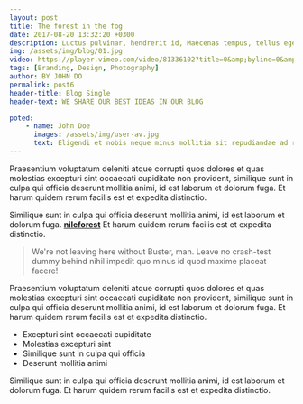 ```yaml
---
layout: post
title: The forest in the fog
date: 2017-08-20 13:32:20 +0300
description: Luctus pulvinar, hendrerit id, Maecenas tempus, tellus eget lorem. Maecenas nec odio et is ante.
img: /assets/img/blog/01.jpg
video: https://player.vimeo.com/video/81336102?title=0&amp;byline=0&amp;portrait=0&amp;color=ffffff
tags: [Branding, Design, Photography]
author: BY JOHN DO
permalink: post6
header-title: Blog Single
header-text: WE SHARE OUR BEST IDEAS IN OUR BLOG

poted: 
    - name: John Doe
      images: /assets/img/user-av.jpg
      text: Eligendi et nobis neque minus mollitia sit repudiandae ad repellendus recusandae alias fugit accusantium laboriosam nisi reiciendis deleniti tenetur molestiae maxime id quaerat consequatur fugiat aliquam laborum nam aliquid. Consectetur, perferendis?
---
```

Praesentium voluptatum deleniti atque corrupti quos dolores et quas molestias excepturi sint occaecati cupiditate non provident, similique sunt in culpa qui officia deserunt mollitia animi, id est laborum et dolorum fuga. Et harum quidem rerum facilis est et expedita distinctio.

Similique sunt in culpa qui officia deserunt mollitia animi, id est laborum et dolorum fuga. **[nileforest](http://nileforest.co)** Et harum quidem rerum facilis est et expedita distinctio.

>We're not leaving here without Buster, man. Leave no crash-test dummy behind nihil impedit quo minus id quod maxime placeat facere!

Praesentium voluptatum deleniti atque corrupti quos dolores et quas molestias excepturi sint occaecati cupiditate non provident, similique sunt in culpa qui officia deserunt mollitia animi, id est laborum et dolorum fuga. Et harum quidem rerum facilis est et expedita distinctio.

* Excepturi sint occaecati cupiditate
* Molestias excepturi sint
* Similique sunt in culpa qui officia
* Deserunt mollitia animi
 
Similique sunt in culpa qui officia deserunt mollitia animi, id est laborum et dolorum fuga. Et harum quidem rerum facilis est et expedita distinctio.